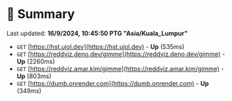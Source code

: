 # 📖 Summary
Last updated: **16/9/2024, 10:45:50 PTG "Asia/Kuala_Lumpur"**

- `GET` [https://hst.ujol.dev](https://hst.ujol.dev) - **Up** (535ms)
- `GET` [https://reddviz.deno.dev/gimme](https://reddviz.deno.dev/gimme) - **Up** (2260ms)
- `GET` [https://reddviz.amar.kim/gimme](https://reddviz.amar.kim/gimme) - **Up** (803ms)
- `GET` [https://dumb.onrender.com](https://dumb.onrender.com) - **Up** (349ms)
